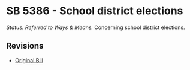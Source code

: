 # SB 5386 - School district elections
*Status: Referred to Ways & Means.*
Concerning school district elections.

## Revisions
* [Original Bill](1/)